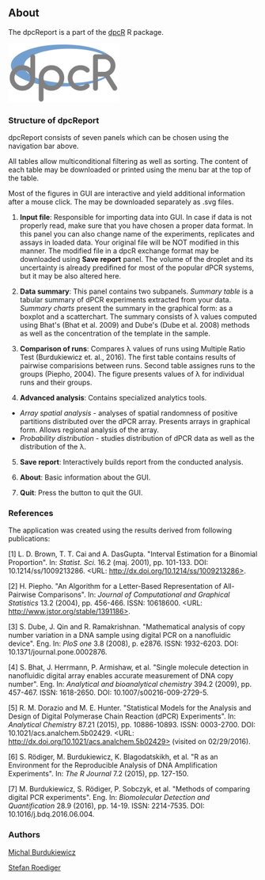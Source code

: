 ## About

The dpcReport is a part of the [dpcR](http://cran.r-project.org/web/packages/dpcR/index.html) R package.

<img src="dpcR_logo.png" alt="HTML5 Icon" style="width:224px;height:120px">

### Structure of dpcReport

dpcReport consists of seven panels which can be chosen using the navigation bar above.

All tables allow multiconditional filtering as well as sorting. The content of each table may be downloaded or printed using the menu bar at the top of the table.  

Most of the figures in GUI are interactive and yield additional information after a mouse click. The may be downloaded separately as .svg files.

1. **Input file**: Responsible for importing data into GUI. In case if data is not properly read, make sure that you have chosen a proper data format. In this panel you can also change name of the experiments, replicates and assays in loaded data. Your original file will be NOT modified in this manner. The modified file in a dpcR exchange format may be downloaded using **Save report** panel. The volume of the droplet and its uncertainty is already predifined for most of the popular dPCR systems, but it may be also altered here.

2. **Data summary**: This panel contains two subpanels. *Summary table* is a tabular summary of dPCR experiments extracted from your data. *Summary charts* present the summary in the graphical form: as a boxplot and a scatterchart. The summary consists of &lambda; values computed using Bhat's (Bhat et al. 2009) and Dube's (Dube et al. 2008) methods as well as the concentration of the template in the sample.   

3. **Comparison of runs**: Compares &lambda; values of runs using Multiple Ratio Test (Burdukiewicz et. al., 2016). The first table contains results of pairwise comparisions between runs. Second table assignes runs to the groups (Piepho, 2004). The figure presents values of &lambda; for individual runs and their groups.    

4. **Advanced analysis**: Contains specialized analytics tools.  
  + *Array spatial analysis* - analyses of spatial randomness of positive partitions distributed over the dPCR array. Presents arrays in graphical form. Allows regional analysis of the array.    
  + *Probability distribution* - studies distribution of dPCR data as well as the distribution of the &lambda;.    

5. **Save report**: Interactively builds report from the conducted analysis.    

6. **About**: Basic information about the GUI.    

7. **Quit**: Press the button to quit the GUI.

### References

The application was created using the results derived from following publications: 

[1] L. D. Brown, T. T. Cai and A. DasGupta. "Interval Estimation
for a Binomial Proportion". In: _Statist. Sci._ 16.2 (maj. 2001),
pp. 101-133. DOI: 10.1214/ss/1009213286. <URL:
http://dx.doi.org/10.1214/ss/1009213286>.

[2] H. Piepho. "An Algorithm for a Letter-Based Representation of
All-Pairwise Comparisons". In: _Journal of Computational and
Graphical Statistics_ 13.2 (2004), pp. 456-466. ISSN: 10618600.
<URL: http://www.jstor.org/stable/1391186>.

[3] S. Dube, J. Qin and R. Ramakrishnan. "Mathematical analysis of
copy number variation in a DNA sample using digital PCR on a
nanofluidic device". Eng. In: _PloS one_ 3.8 (2008), p. e2876.
ISSN: 1932-6203. DOI: 10.1371/journal.pone.0002876.

[4] S. Bhat, J. Herrmann, P. Armishaw, et al. "Single molecule
detection in nanofluidic digital array enables accurate
measurement of DNA copy number". Eng. In: _Analytical and
bioanalytical chemistry_ 394.2 (2009), pp. 457-467. ISSN:
1618-2650. DOI: 10.1007/s00216-009-2729-5.

[5] R. M. Dorazio and M. E. Hunter. "Statistical Models for the
Analysis and Design of Digital Polymerase Chain Reaction (dPCR)
Experiments". In: _Analytical Chemistry_ 87.21 (2015), pp.
10886-10893. ISSN: 0003-2700. DOI: 10.1021/acs.analchem.5b02429.
<URL: http://dx.doi.org/10.1021/acs.analchem.5b02429> (visited on
02/29/2016).

[6] S. Rödiger, M. Burdukiewicz, K. Blagodatskikh, et al. "R as an
Environment for the Reproducible Analysis of DNA Amplification
Experiments". In: _The R Journal_ 7.2 (2015), pp. 127-150.

[7] M. Burdukiewicz, S. Rödiger, P. Sobczyk, et al. "Methods of
comparing digital PCR experiments". Eng. In: _Biomolecular
Detection and Quantification_ 28.9 (2016), pp. 14-19. ISSN:
2214-7535. DOI: 10.1016/j.bdq.2016.06.004.

### Authors

[Michal Burdukiewicz](https://github.com/michbur)  

[Stefan Roediger](https://www.researchgate.net/profile/Stefan_Roediger)  

